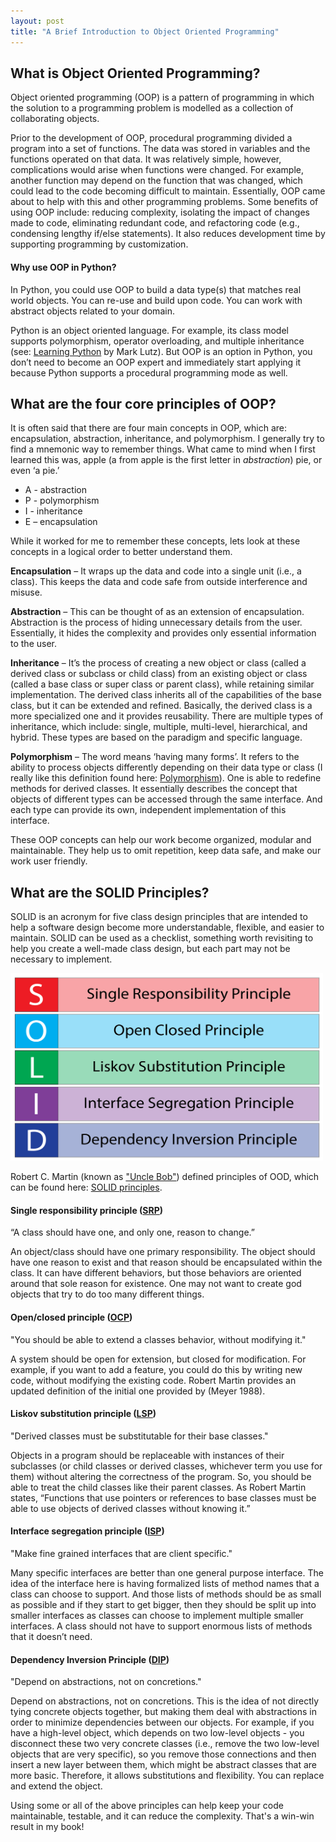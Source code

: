 ```yaml
---
layout: post
title: "A Brief Introduction to Object Oriented Programming"
---
```


## What is Object Oriented Programming?
Object oriented programming (OOP) is a pattern of programming in which the solution to a programming problem is modelled as a collection of collaborating objects. 

Prior to the development of OOP, procedural programming divided a program into a set of functions. The data was stored in variables and the functions operated on that data. It was relatively simple, however, complications would arise when functions were changed. For example, another function may depend on the function that was changed, which could lead to the code becoming difficult to maintain. Essentially, OOP came about to help with this and other programming problems. Some benefits of using OOP include: reducing complexity, isolating the impact of changes made to code, eliminating redundant code, and refactoring code (e.g., condensing lengthy if/else statements). It also reduces development time by supporting programming by customization.

#### Why use OOP in Python? 
In Python, you could use OOP to build a data type(s) that matches real world objects. You can re-use and build upon code. You can work with abstract objects related to your domain. 

Python is an object oriented language. For example, its class model supports polymorphism, operator overloading, and multiple inheritance (see: [Learning Python](http://shop.oreilly.com/product/0636920028154.do) by Mark Lutz). But OOP is an option in Python, you don’t need to become an OOP expert and immediately start applying it because Python supports a procedural programming mode as well.

## What are the four core principles of OOP?
It is often said that there are four main concepts in OOP, which are: encapsulation, abstraction, inheritance, and polymorphism. 
I generally try to find a mnemonic way to remember things. What came to mind when I first learned this was, apple (a from apple is the first letter in *abstraction*) pie, or even ‘a pie.’
- A - abstraction
- P - polymorphism
- I  - inheritance
- E – encapsulation

While it worked for me to remember these concepts, lets look at these concepts in a logical order to better understand them. 

**Encapsulation** – It wraps up the data and code into a single unit (i.e., a class). This keeps the data and code safe from outside interference and misuse.

**Abstraction** – This can be thought of as an extension of encapsulation. Abstraction is the process of hiding unnecessary details from the user. Essentially, it hides the complexity and provides only essential information to the user.

**Inheritance** – It’s the process of creating a new object or class (called a derived class or subclass or child class) from an existing object or class (called a base class or super class or parent class), while retaining similar implementation. The derived class inherits all of the capabilities of the base class, but it can be extended and refined. Basically, the derived class is a more specialized one and it provides reusability. There are multiple types of inheritance, which include: single, multiple, multi-level, hierarchical, and hybrid. These types are based on the paradigm and specific language.

**Polymorphism** – The word means ‘having many forms’. It refers to the ability to process objects differently depending on their data type or class (I really like this definition found here: [Polymorphism](https://www.webopedia.com/TERM/P/polymorphism.html)). One is able to redefine methods for derived classes. It essentially describes the concept that objects of different types can be accessed through the same interface. And each type can provide its own, independent implementation of this interface.

These OOP concepts can help our work become organized, modular and maintainable. They help us to omit repetition, keep data safe, and make our work user friendly.

## What are the SOLID Principles?
SOLID is an acronym for five class design principles that are intended to help a software design become more understandable, flexible, and easier to maintain. SOLID can be used as a checklist, something worth revisiting to help you create a well-made class design, but each part may not be necessary to implement. 

<img src="/assets/img/solid.png" width="500" height="300">

Robert C. Martin (known as ["Uncle Bob"](https://en.wikipedia.org/wiki/Robert_C._Martin)) defined principles of OOD, which can be found here: [SOLID principles](http://butunclebob.com/ArticleS.UncleBob.PrinciplesOfOod).

#### **Single responsibility principle** ([SRP](https://drive.google.com/file/d/0ByOwmqah_nuGNHEtcU5OekdDMkk/view))
“A class should have one, and only one, reason to change.”

An object/class should have one primary responsibility. The object should have one reason to exist and that reason should be encapsulated within the class. It can have different behaviors, but those behaviors are oriented around that sole reason for existence. One may not want to create god objects that try to do too many different things. 

#### **Open/closed principle** ([OCP](https://drive.google.com/file/d/0BwhCYaYDn8EgN2M5MTkwM2EtNWFkZC00ZTI3LWFjZTUtNTFhZGZiYmUzODc1/view))
"You should be able to extend a classes behavior, without modifying it."

A system should be open for extension, but closed for modification. For example, if you want to add a feature, you could do this by writing new code, without modifying the existing code. Robert Martin provides an updated definition of the initial one provided by (Meyer 1988).

#### **Liskov substitution principle** ([LSP](https://drive.google.com/file/d/0BwhCYaYDn8EgNzAzZjA5ZmItNjU3NS00MzQ5LTkwYjMtMDJhNDU5ZTM0MTlh/view)) 
"Derived classes must be substitutable for their base classes."

Objects in a program should be replaceable with instances of their subclasses (or child classes or derived classes, whichever term you use for them) without altering the correctness of the program. So, you should be able to treat the child classes like their parent classes. As Robert Martin states, “Functions that use pointers or references to base classes must be able to use objects of derived classes without knowing it.”

#### **Interface segregation principle** ([ISP](https://drive.google.com/file/d/0BwhCYaYDn8EgOTViYjJhYzMtMzYxMC00MzFjLWJjMzYtOGJiMDc5N2JkYmJi/view)) 
"Make fine grained interfaces that are client specific."

Many specific interfaces are better than one general purpose interface. The idea of the interface here is having formalized lists of method names that a class can choose to support. And those lists of methods should be as small as possible and if they start to get bigger, then they should be split up into smaller interfaces as classes can choose to implement multiple smaller interfaces. A class should not have to support enormous lists of methods that it doesn’t need.

#### **Dependency Inversion Principle** ([DIP](https://drive.google.com/file/d/0BwhCYaYDn8EgMjdlMWIzNGUtZTQ0NC00ZjQ5LTkwYzQtZjRhMDRlNTQ3ZGMz/view)) 
"Depend on abstractions, not on concretions."

Depend on abstractions, not on concretions. This is the idea of not directly tying concrete objects together, but making them deal with abstractions in order to minimize dependencies between our objects. For example, if you have a high-level object, which depends on two low-level objects - you disconnect these two very concrete classes (i.e., remove the two low-level objects that are very specific), so you remove those connections and then insert a new layer between them, which might be abstract classes that are more basic. Therefore, it allows substitutions and flexibility. You can replace and extend the object. 

Using some or all of the above principles can help keep your code maintainable, testable, and it can reduce the complexity. That's a win-win result in my book!
